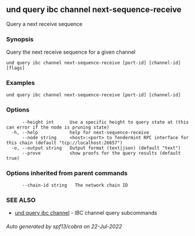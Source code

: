 ## und query ibc channel next-sequence-receive

Query a next receive sequence

### Synopsis

Query the next receive sequence for a given channel

```
und query ibc channel next-sequence-receive [port-id] [channel-id] [flags]
```

### Examples

```
und query ibc channel next-sequence-receive [port-id] [channel-id]
```

### Options

```
      --height int      Use a specific height to query state at (this can error if the node is pruning state)
  -h, --help            help for next-sequence-receive
      --node string     <host>:<port> to Tendermint RPC interface for this chain (default "tcp://localhost:26657")
  -o, --output string   Output format (text|json) (default "text")
      --prove           show proofs for the query results (default true)
```

### Options inherited from parent commands

```
      --chain-id string   The network chain ID
```

### SEE ALSO

* [und query ibc channel](und_query_ibc_channel.md)	 - IBC channel query subcommands

###### Auto generated by spf13/cobra on 22-Jul-2022
